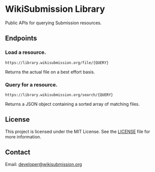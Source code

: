 # WikiSubmission Library

Public APIs for querying Submission resources.

## Endpoints

### Load a resource.

```
https://library.wikisubmission.org/file/{QUERY}
```

Returns the actual file on a best effort basis.


### Query for a resource.

```
https://library.wikisubmission.org/search/{QUERY}
```

Returns a JSON object containing a sorted array of matching files.

## License

This project is licensed under the MIT License. See the [LICENSE](LICENSE.md) file for more information.

## Contact

Email: developer@wikisubmission.org